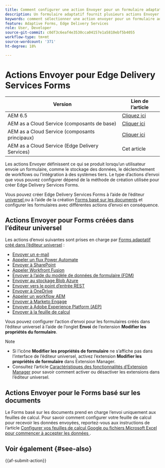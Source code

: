 ```yaml
---
title: Comment configurer une action Envoyer pour un formulaire adaptatif ?
description: Un formulaire adaptatif fournit plusieurs actions Envoyer. Une action Envoyer définit le mode de traitement d’un formulaire adaptatif après l’envoi. Vous pouvez utiliser des actions Envoyer intégrées ou créer les vôtres.
keywords: comment sélectionner une action envoyer pour un formulaire adaptatif, connecter un formulaire adaptatif à une liste sharepoint, connecter un formulaire adaptatif à une bibliothèque de documents sharepoint, connecter un formulaire adaptatif à un modèle de données de formulaire (FDM)
feature: Adaptive Forms, Edge Delivery Services
role: User, Developer
source-git-commit: c0df3c6eaf4e3530cca04157e1a5810ebf5b4055
workflow-type: tm+mt
source-wordcount: '371'
ht-degree: 18%

---
```



# Actions Envoyer pour Edge Delivery Services Forms

| Version | Lien de l’article |
|---------|-----------------------------|
| AEM 6.5 | [Cliquez ici](https://experienceleague.adobe.com/docs/experience-manager-65/forms/adaptive-forms-basic-authoring/configuring-submit-actions.html) |
| AEM as a Cloud Service (composants de base) | [Cliquer ici](/help/forms/configuring-submit-actions.md) |
| AEM as a Cloud Service (composants principaux) | [Cliquer ici](/help/forms/configure-submit-actions-core-components.md) |
| AEM as a Cloud Service (Edge Delivery Services) | Cet article |

Les actions Envoyer définissent ce qui se produit lorsqu’un utilisateur envoie un formulaire, comme le stockage des données, le déclenchement de workflows ou l’intégration à des systèmes tiers. Le type d’actions d’envoi que vous pouvez configurer dépend de la méthode de création utilisée pour créer Edge Delivery Services Forms.

Vous pouvez créer Edge Delivery Services Forms à l’aide de l’éditeur [ universel ](/help/edge/docs/forms/universal-editor/overview-universal-editor-for-edge-delivery-services-for-forms.md) ou à l’aide de la création [Forms basé sur les documents](/help/edge/docs/forms/overview.md) et configurer les formulaires avec différentes actions d’envoi en conséquence.

## Actions Envoyer pour Forms créées dans l’éditeur universel

Les actions d’envoi suivantes sont prises en charge par [Forms adaptatif créé dans l’éditeur universel](/help/edge/docs/forms/universal-editor/create-forms.md) :

* [Envoyer un e-mail](/help/forms/configure-submit-action-send-email.md)
* [Appeler un flux Power Automate](/help/forms/forms-microsoft-power-automate-integration.md)
* [Envoyer à SharePoint](/help/forms/configure-submit-action-sharepoint.md)
* [Appeler Workfront Fusion](/help/forms/submit-adaptive-form-to-workfront-fusion.md)
* [Envoyer à l’aide du modèle de données de formulaire (FDM)](/help/forms/using-form-data-model.md)
* [Envoyer au stockage Blob Azure](/help/forms/configure-submit-action-azure-blob-storage.md)
* [Envoyer vers le point d’entrée REST](/help/forms/configure-submit-action-restpoint.md)
* [Envoyer à OneDrive](/help/forms/configure-submit-action-onedrive.md)
* [Appeler un workflow AEM](/help/forms/configure-submit-action-workflow.md)
* [Envoyer à Marketo Engage](/help/forms/submit-adaptive-form-to-marketo-engage.md)
* [Envoyer à Adobe Experience Platform (AEP)](/help/forms/aem-forms-aep-connector.md)
* [Envoyer à la feuille de calcul](/help/forms/forms-submission-service.md)

<!--You can also submit an Adaptive Form in the Universal Editor to other storage or CRM integrations:

* [Connect Adaptive Form to Salesforce](/help/forms/aem-forms-salesforce-integration.md)
* [Connect an Adaptive Form to Microsoft&reg; Dynamics OData](/help/forms/ms-dynamics-odata-configuration.md)-->

Vous pouvez configurer l’action d’envoi pour les formulaires créés dans l’éditeur universel à l’aide de l’onglet **Envoi** de l’extension **Modifier les propriétés du formulaire**.

<!--**How to Configure Submit Action for Forms authored in Universal Editor?**
You can configure the submit action for forms created in the Universal Editor using the **Submission** tab of the **Edit Form Properties** extension.

![Form properties icon](/help/forms/assets/ue-form-properties-icon.png)

![Universal Editor Form Properties](/help/forms/assets/ue-form-properties.png)-->

>[!NOTE]
>
> * Si l’icône **Modifier les propriétés de formulaire** ne s’affiche pas dans l’interface de l’éditeur universel, activez l’extension **Modifier les propriétés de formulaire** dans Extension Manager.
> * Consultez l’article [Caractéristiques des fonctionnalités d’Extension Manager](https://developer.adobe.com/uix/docs/extension-manager/feature-highlights/#enablingdisabling-extensions) pour savoir comment activer ou désactiver les extensions dans l’éditeur universel.

## Actions Envoyer pour le Forms basé sur les documents

Le Forms basé sur les documents prend en charge l’envoi uniquement aux feuilles de calcul. Pour savoir comment configurer votre feuille de calcul pour recevoir les données envoyées, reportez-vous aux instructions de l’article [ Configurer vos feuilles de calcul Google ou fichiers Microsoft Excel pour commencer à accepter les données ](/help/edge/docs/forms/submit-forms.md).

## Voir également {#see-also}

{{af-submit-action}}

